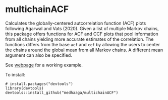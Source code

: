 # multichainACF

Calculates the globally-centered autcorrelation function (ACF) plots following Agarwal and Vats (2020). Given a list of multiple Markov chains, this package offers functions for ACF and CCF plots that pool information from all chains yielding more accurate estimates of the correlation. The functions differs from the base `acf` and `ccf` by allowing the users to center the chains around the global mean from all Markov chains. A different mean argument can also be specified.

See [webpage](https://home.iitk.ac.in/~dootika/_pages/mcACF.html) for a working example.

To install:
```{r}
# install.packages("devtools")
library(devtools)
devtools::install_github("medhaaga/multichainACF")
```